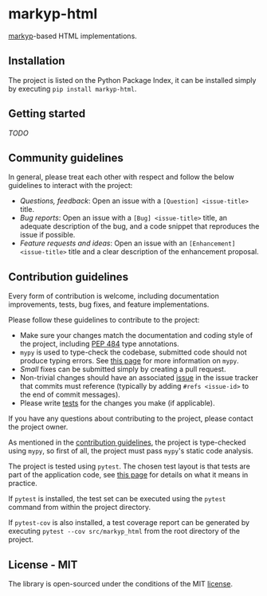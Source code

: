 # markyp-html

[markyp](https://github.com/volfpeter/markyp)-based HTML implementations.

## Installation

The project is listed on the Python Package Index, it can be installed simply by executing `pip install markyp-html`.

## Getting started

_TODO_

## Community guidelines

In general, please treat each other with respect and follow the below guidelines to interact with the project:

- _Questions, feedback_: Open an issue with a `[Question] <issue-title>` title.
- _Bug reports_: Open an issue with a `[Bug] <issue-title>` title, an adequate description of the bug, and a code snippet that reproduces the issue if possible.
- _Feature requests and ideas_: Open an issue with an `[Enhancement] <issue-title>` title and a clear description of the enhancement proposal.

## Contribution guidelines

Every form of contribution is welcome, including documentation improvements, tests, bug fixes, and feature implementations.

Please follow these guidelines to contribute to the project:

- Make sure your changes match the documentation and coding style of the project, including [PEP 484](https://www.python.org/dev/peps/pep-0484/) type annotations.
- `mypy` is used to type-check the codebase, submitted code should not produce typing errors. See [this page](http://mypy-lang.org/) for more information on `mypy`.
- _Small_ fixes can be submitted simply by creating a pull request.
- Non-trivial changes should have an associated [issue](#community-guidelines) in the issue tracker that commits must reference (typically by adding `#refs <issue-id>` to the end of commit messages).
- Please write [tests](#testing) for the changes you make (if applicable).

If you have any questions about contributing to the project, please contact the project owner.

As mentioned in the [contribution guidelines](#contribution-guidelines), the project is type-checked using `mypy`, so first of all, the project must pass `mypy`'s static code analysis.

The project is tested using `pytest`. The chosen test layout is that tests are part of the application code, see [this page](https://docs.pytest.org/en/latest/goodpractices.html#tests-as-part-of-application-code) for details on what it means in practice.

If `pytest` is installed, the test set can be executed using the `pytest` command from within the project directory.

If `pytest-cov` is also installed, a test coverage report can be generated by executing `pytest --cov src/markyp_html` from the root directory of the project.

## License - MIT

The library is open-sourced under the conditions of the MIT [license](https://choosealicense.com/licenses/mit/).
